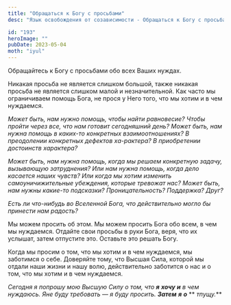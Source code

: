 ```yaml
---
title: "Обращаться к Богу с просьбами"
desc: "Язык освобождения от созависимости - Обращаться к Богу с просьбами"

id: "193"
heroImage: ""
pubDate: 2023-05-04
moth: "iyul"
---
```


Обращайтесь к Богу с просьбами обо всех Ваших нуждах.

Никакая просьба не является слишком большой, также никакая просьба не является
слишком малой и незначительной. Как часто мы ограничиваем помощь Бога, не
прося у Него того, что мы хотим и в чем нуждаемся.

_Может быть, нам нужно помощь, чтобы найти равновесие? Чтобы пройти через все,
что нам готовит сегодняшний день?_ _Может быть, нам нужна помощь в каких-то
конкретных взаимоотношениях? В преодолении конкретных дефектов ха-рактера? В
приобретении достоинств характера?_

_Может быть, нам нужна помощь, когда мы решаем конкретную задачу, вызывающую
затруднения? Или нам нужна_ _помощь, когда дело касается наших чувств? Или
когда мы хотим изменить самоуничижительные убеждения, которые_ _тревожат нас?
Может быть, нам нужны какие-то подсказки? Проницательность? Поддержка? Друг?_

_Есть ли что-нибудь во Вселенной Бога, что действительно могло бы принести нам
радость?_

Мы можем просить об этом. Мы можем просить Бога обо всем, в чем мы нуждаемся.
Отдайте свои просьбы в руки Бога, веря, что их услышат, затем отпустите это.
Оставьте это решать Богу.

Когда мы просим о том, что мы хотим и в чем нуждаемся, мы заботимся о себе.
Доверяйте тому, что Высшая Сила, которой мы отдали наши жизни и нашу волю,
действительно заботится о нас и о том, что мы хотим и в чем нуждаемся.

_Сегодня_ _я_ _попрошу_ _мою_ _Высшую_ _Силу_ _о_ _том,_ _что_ **_я_**
**_хочу_** **_и_** _в_ _чем_ _нуждаюсь._ _Яне_ _буду_ _требовать_ _—_ _я_
_буду_ _просить._ **_Затем_** **_я_** **_о_** ** _тпущу._**
